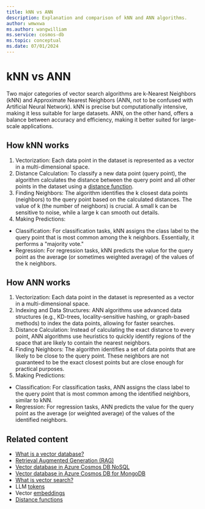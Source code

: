 ```yaml
---
title: kNN vs ANN
description: Explanation and comparison of kNN and ANN algorithms.
author: wmwxwa
ms.author: wangwilliam
ms.service: cosmos-db
ms.topic: conceptual
ms.date: 07/01/2024
---
```


# kNN vs ANN

Two major categories of vector search algorithms are k-Nearest Neighbors (kNN) and Approximate Nearest Neighbors (ANN, not to be confused with Artificial Neural Network). kNN is precise but computationally intensive, making it less suitable for large datasets. ANN, on the other hand, offers a balance between accuracy and efficiency, making it better suited for large-scale applications.

## How kNN works

1. Vectorization: Each data point in the dataset is represented as a vector in a multi-dimensional space.
2. Distance Calculation: To classify a new data point (query point), the algorithm calculates the distance between the query point and all other points in the dataset using a [distance function](distance-functions.md).
3. Finding Neighbors: The algorithm identifies the k closest data points (neighbors) to the query point based on the calculated distances. The value of k (the number of neighbors) is crucial. A small k can be sensitive to noise, while a large k can smooth out details.
4. Making Predictions:
  - Classification: For classification tasks, kNN assigns the class label to the query point that is most common among the k neighbors. Essentially, it performs a "majority vote."
  - Regression: For regression tasks, kNN predicts the value for the query point as the average (or sometimes weighted average) of the values of the k neighbors.

## How ANN works

1. Vectorization: Each data point in the dataset is represented as a vector in a multi-dimensional space.
2. Indexing and Data Structures: ANN algorithms use advanced data structures (e.g., KD-trees, locality-sensitive hashing, or graph-based methods) to index the data points, allowing for faster searches.
3. Distance Calculation: Instead of calculating the exact distance to every point, ANN algorithms use heuristics to quickly identify regions of the space that are likely to contain the nearest neighbors.
4. Finding Neighbors: The algorithm identifies a set of data points that are likely to be close to the query point. These neighbors are not guaranteed to be the exact closest points but are close enough for practical purposes.
4. Making Predictions:
  - Classification: For classification tasks, ANN assigns the class label to the query point that is most common among the identified neighbors, similar to kNN.
  - Regression: For regression tasks, ANN predicts the value for the query point as the average (or weighted average) of the values of the identified neighbors.

## Related content
- [What is a vector database?](../vector-database.md)
- [Retrieval Augmented Generation (RAG)](rag.md)
- [Vector database in Azure Cosmos DB NoSQL](../nosql/vector-search.md)
- [Vector database in Azure Cosmos DB for MongoDB](../mongodb/vcore/vector-search.md)
- [What is vector search?](vector-search-overview.md)
- LLM [tokens](tokens.md)
- Vector [embeddings](vector-embeddings.md)
- [Distance functions](distance-functions.md)
